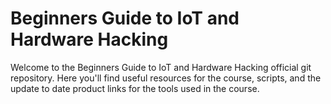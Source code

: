 # Beginners Guide to IoT and Hardware Hacking
Welcome to the Beginners Guide to IoT and Hardware Hacking official git repository. Here you'll find useful resources for the course, scripts, and the update to date product links for the tools used in the course. 
